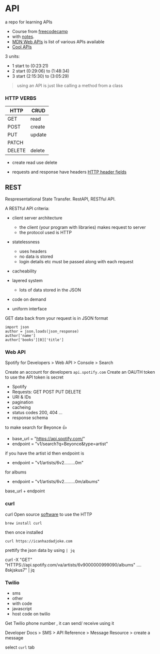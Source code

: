 # API

a repo for learning APIs


- Course from [freecodecamp](https://www.youtube.com/watch?v=WXsD0ZgxjRw)
- with [notes](https://github.com/TwilioDevEd/introduction-to-apis-notes/blob/main/course-notes.md).
- [MDN Web APIs](https://developer.mozilla.org/en-US/docs/Web/API)  is list of various APIs available
- [Cool APIs](https://apilist.fun/collection/cool-apis)


3 units:

- 1 start to  (0:23:21)
- 2 start (0:29:06)  to (1:48:34)
- 3 start (2:15:30)  to (3:05:29)


> using an API is just like calling a method from a class

 



### HTTP VERBS

| HTTP  | CRUD    |
|-------|---------|
| GET   | read    |
| POST  | create  |  (submitting info)
| PUT   | update  |
| PATCH |         |
| DELETE | delete |


- create read use delete

- requests and response have headers [HTTP header fields](https://en.wikipedia.org/wiki/List_of_HTTP_header_fields)


## REST

Respresentational State Transfer. RestAPI, RESTful API.

A RESTful API criteria:

- client server architecture
  - the client (your program with libraries) makes request to server
  - the protocol used is HTTP 
  
- statelessness
  - uses headers
  - no data is stored
  - login details etc must be passed along with each request 

- cacheability 
  

- layered system
  - lots of data stored in the JSON


- code on demand


- uniform interface 


GET data back from your request is in JSON format

```
import json
author = json.loads(json_response)
author['name']
author['books'][0]['title']
```


### Web API 

Spotify for Developers > Web API > Console > Search

Create an account for developers `api.spotify.com`
Create an OAUTH token to use the API
token is secret

- Spotify
- Requests: GET POST PUT DELETE
- URI & IDs
- pagination
- cacheing 
- status codes  200, 404 ...
- response schema

to make search for Beyonce 👍

- base_url = "https://api.spotify.com/"
- endpoint = "v1/search?q=Beyonce&type=artist"

if you have the artist id then endpoint is

- endpoint = "v1/artists/6v2.........0m"

for albums
- endpoint = "v1/artists/6v2.........0m/albums"


base_url + endpoint


### curl

curl Open source [software](https://curl.se/) to use the HTTP 

```'
brew install curl
```

then once installed 
```
curl https://icanhazdadjoke.com
```

prettify the json data by using `| jq`

curl -X "GET" "HTTPS://api.spotify.com/va/artists/6v9000000999090/albums" .... 8skjskus7" | jq



### Twilio

- sms
- other
- with code
- javascript
- host code on twilio



Get Twilio phone number , it can send/ receive using it

Developer Docs > SMS > API Reference > Message Resource > create a message

select `curl` tab


